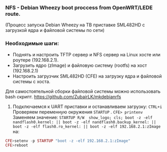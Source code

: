 ### NFS - Debian Wheezy boot proccess from OpenWRT/LEDE route.

(Процесс запуска Debian Wheezy на ТВ приставке SML482HD с загрузкой ядра и файловой системы по сети)

### Необходимые шаги:
- Поднять и настроить TFTP сервер и NFS сервер на Linux хосте или роутере (192.168.2.1).
- Загрузить ядро (zImage) и файловую систему (rootfs) на хост (192.168.2.1)
- Настроить загрузчик SML482HD (CFE) на загрузку ядра и файловой системы с хоста.







Для самостоятельной сборки файловой системы можно использовать bash скрипт.
https://github.com/ZubairLK/mkdebianrfs



1) Подключаемся к UART приставки и останавливаем загрузку:
`CTRL+i`
Проверяем переменную окружения `STARTUP` .
`CFE> printenv`
Заменяем значение: 
`STARTUP R/W  show_logo; cls; boot -z -elf nandflash0.kernel: || boot -z -elf nandflash0.backup_kernel: || boot -z -elf flash0.ro_kernel: || boot -z -elf 192.168.2.1:zImage` 
на:
```php
CFE>setenv -p STARTUP "boot -z -elf 192.168.2.1:zImage"
CFE>reboot
``` 

